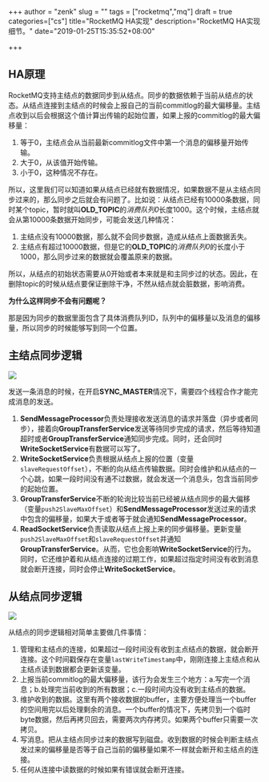 +++
author = "zenk"
slug = ""
tags = ["rocketmq","mq"]
draft = true
categories=["cs"]
title="RocketMQ HA实现"
description="RocketMQ HA实现细节。"
date="2019-01-25T15:35:52+08:00"

+++

## HA原理

RocketMQ支持主结点的数据同步到从结点。同步的数据依赖于当前从结点的状态。从结点连接到主结点的时候会上报自己的当前commitlog的最大偏移量。主结点收到以后会根据这个值计算出传输的起始位置，如果上报的commitlog的最大偏移量：

1. 等于0，主结点会从当前最新commitlog文件中第一个消息的偏移量开始传输。
2. 大于0，从该值开始传输。
3. 小于0，这种情况不存在。

所以，这里我们可以知道如果从结点已经就有数据情况，如果数据不是从主结点同步过来的，那么同步之后就会有问题了。比如说：从结点已经有10000条数据，同时某个topic，暂时就叫**OLD_TOPIC**的*消费队列0*长度1000。这个时候，主结点就会从第10000条数据开始同步，可能会发送几种情况：

1. 主结点没有10000数据，那么就不会同步数据，造成从结点上面数据丢失。
2. 主结点有超过10000数据，但是它的**OLD_TOPIC**的*消费队列0*的长度小于1000，那么同步过来的数据就会覆盖原来的数据。

所以，从结点的初始状态需要从0开始或者本来就是和主同步过的状态。因此，在删除topic的时候从结点要保证删除干净，不然从结点就会脏数据，影响消费。

**为什么这样同步不会有问题呢？**

那是因为同步的数据里面包含了具体消费队列ID，队列中的偏移量以及消息的偏移量，所以同步的时候能够写到同一个位置。

## 主结点同步逻辑

![](/imgs/rocketmq/ha-master.png)

发送一条消息的时候，在开启**SYNC_MASTER**情况下，需要四个线程合作才能完成消息的发送。

1. **SendMessageProcessor**负责处理接收发送消息的请求并落盘（异步或者同步），接着向**GroupTransferService**发送等待同步完成的请求，然后等待知道超时或者**GroupTransferService**通知同步完成。同时，还会同时**WriteSocketService**有数据可以写了。
2. **WriteSocketService**负责根据从结点上报的位置（变量`slaveRequestOffset`），不断的向从结点传输数据。同时会维护和从结点的一个心跳，如果一段时间没有通不过数据，就会发送一个消息头，包含当前同步的起始位置。
3. **GroupTransferService**不断的轮询比较当前已经被从结点同步的最大偏移（变量`push2SlaveMaxOffset`）和**SendMessageProcessor**发送过来的请求中包含的偏移量，如果大于或者等于就会通知**SendMessageProcessor**。
4. **ReadSocketService**负责读取从结点上报上来的同步偏移量。更新变量`push2SlaveMaxOffset`和`slaveRequestOffset`并通知**GroupTransferService**。从而，它也会影响**WriteSocketService**的行为。同时，它还维护着和从结点连接的过期工作，如果超过指定时间没有收到消息就会断开连接，同时会停止**WriteSocketService**。

## 从结点同步逻辑

![](/imgs/rocketmq/ha-slave.png)

从结点的同步逻辑相对简单主要做几件事情：

1. 管理和主结点的连接，如果超过一段时间没有收到主点结点的数据，就会断开连接。这个时间戳保存在变量`lastWriteTimestamp`中，刚刚连接上主结点和从主结点读到数据都会更新该变量。
2. 上报当前commitlog的最大偏移量，该行为会发生三个地方：a.写完一个消息；b.处理完当前收到的所有数据；c.一段时间内没有收到主结点的数据。
3. 维护收到的数据。这里有两个接收数据的buffer，主要方便处理当一个buffer的空间用完以后处理剩余的消息。一个buffer的情况下，先拷贝到一个临时byte数据，然后再拷贝回去，需要两次内存拷贝。如果两个buffer只需要一次拷贝。
4. 写消息。把从主结点同步过来的数据写到磁盘。收到数据的时候会判断主结点发过来的偏移量是否等于自己当前的偏移量如果不一样就会断开和主结点的连接。
5. 任何从连接中读数据的时候如果有错误就会断开连接。